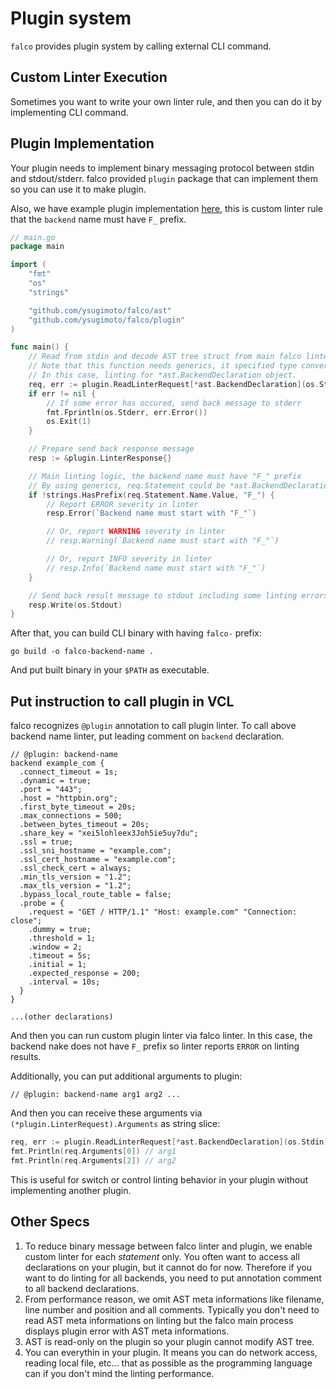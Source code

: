 # Plugin system

`falco` provides plugin system by calling external CLI command.

## Custom Linter Execution

Sometimes you want to write your own linter rule, and then you can do it by implementing CLI command.

## Plugin Implementation

Your plugin needs to implement binary messaging protocol between stdin and stdout/stderr.
falco provided `plugin` package that can implement them so you can use it to make plugin.

Also, we have example plugin implementation [here](../examples/plugin/), this is custom linter rule that the `backend` name must have `F_` prefix.

```go
// main.go
package main

import (
	"fmt"
	"os"
	"strings"

	"github.com/ysugimoto/falco/ast"
	"github.com/ysugimoto/falco/plugin"
)

func main() {
	// Read from stdin and decode AST tree struct from main falco linter.
	// Note that this function needs generics, it specified type conversion of provided statement.
	// In this case, linting for *ast.BackendDeclaration object.
	req, err := plugin.ReadLinterRequest[*ast.BackendDeclaration](os.Stdin)
	if err != nil {
 		// If some error has occured, send back message to stderr
		fmt.Fprintln(os.Stderr, err.Error())
		os.Exit(1)
	}

	// Prepare send back response message
	resp := &plugin.LinterResponse{}

	// Main linting logic, the backend name must have "F_" prefix
	// By using generics, req.Statement could be *ast.BackendDeclaration pointer.
	if !strings.HasPrefix(req.Statement.Name.Value, "F_") {
 		// Report ERROR severity in linter
		resp.Error(`Backend name must start with "F_"`)

		// Or, report WARNING severity in linter
		// resp.Warning(`Backend name must start with "F_"`)

 		// Or, report INFO severity in linter
		// resp.Info(`Backend name must start with "F_"`)
	}

	// Send back result message to stdout including some linting errors
	resp.Write(os.Stdout)
}
```

After that, you can build CLI binary with having `falco-` prefix:

```shell
go build -o falco-backend-name .
```

And put built binary in your `$PATH` as executable.

## Put instruction to call plugin in VCL

falco recognizes `@plugin` annotation to call plugin linter. To call above backend name linter, put leading comment on `backend` declaration.

```vcl
// @plugin: backend-name
backend example_com {
  .connect_timeout = 1s;
  .dynamic = true;
  .port = "443";
  .host = "httpbin.org";
  .first_byte_timeout = 20s;
  .max_connections = 500;
  .between_bytes_timeout = 20s;
  .share_key = "xei5lohleex3Joh5ie5uy7du";
  .ssl = true;
  .ssl_sni_hostname = "example.com";
  .ssl_cert_hostname = "example.com";
  .ssl_check_cert = always;
  .min_tls_version = "1.2";
  .max_tls_version = "1.2";
  .bypass_local_route_table = false;
  .probe = {
    .request = "GET / HTTP/1.1" "Host: example.com" "Connection: close";
    .dummy = true;
    .threshold = 1;
    .window = 2;
    .timeout = 5s;
    .initial = 1;
    .expected_response = 200;
    .interval = 10s;
  }
}

...(other declarations)
```

And then you can run custom plugin linter via falco linter. In this case, the backend nake does not have `F_` prefix so linter reports `ERROR` on linting results.

Additionally, you can put additional arguments to plugin:

```vcl
// @plugin: backend-name arg1 arg2 ...
```

And then you can receive these arguments via `(*plugin.LinterRequest).Arguments` as string slice:

```go
req, err := plugin.ReadLinterRequest[*ast.BackendDeclaration](os.Stdin)
fmt.Println(req.Arguments[0]) // arg1
fmt.Println(req.Arguments[2]) // arg2
```

This is useful for switch or control linting behavior in your plugin without implementing another plugin.

## Other Specs

1. To reduce binary message between falco linter and plugin, we enable custom linter for each *statement* only. You often want to access all declarations on your plugin, but it cannot do for now. Therefore if you want to do linting for all backends, you need to put annotation comment to all backend declarations.
2. From performance reason, we omit AST meta informations like filename, line number and position and all comments. Typically you don't need to read AST meta informations on linting but the falco main process displays plugin error with AST meta informations.
3. AST is read-only on the plugin so your plugin cannot modify AST tree.
4. You can everythin in your plugin. It means you can do network access, reading local file, etc... that as possible as the programming language can if you don't mind the linting performance.
